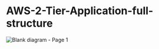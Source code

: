 # AWS-2-Tier-Application-full-structure

![Blank diagram - Page 1](https://github.com/Mariamkassab/AWS-2-Tier-Application-full-structure/assets/123699968/59d1b18f-7576-47fe-b330-1390ed30b1e1)
